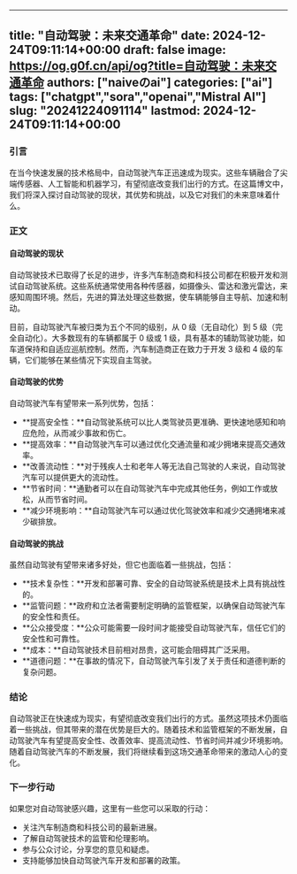 
---
title: "自动驾驶：未来交通革命"
date: 2024-12-24T09:11:14+00:00
draft: false
image: https://og.g0f.cn/api/og?title=自动驾驶：未来交通革命
authors: ["naiveのai"]
categories: ["ai"]
tags: ["chatgpt","sora","openai","Mistral AI"]
slug: "20241224091114"
lastmod: 2024-12-24T09:11:14+00:00
---
### 引言

在当今快速发展的技术格局中，自动驾驶汽车正迅速成为现实。这些车辆融合了尖端传感器、人工智能和机器学习，有望彻底改变我们出行的方式。在这篇博文中，我们将深入探讨自动驾驶的现状，其优势和挑战，以及它对我们的未来意味着什么。

### 正文

#### 自动驾驶的现状

自动驾驶技术已取得了长足的进步，许多汽车制造商和科技公司都在积极开发和测试自动驾驶系统。这些系统通常使用各种传感器，如摄像头、雷达和激光雷达，来感知周围环境。然后，先进的算法处理这些数据，使车辆能够自主导航、加速和制动。

目前，自动驾驶汽车被归类为五个不同的级别，从 0 级（无自动化）到 5 级（完全自动化）。大多数现有的车辆都属于 0 级或 1 级，具有基本的辅助驾驶功能，如车道保持和自适应巡航控制。然而，汽车制造商正在致力于开发 3 级和 4 级的车辆，它们能够在某些情况下实现自主驾驶。

#### 自动驾驶的优势

自动驾驶汽车有望带来一系列优势，包括：

* **提高安全性：**自动驾驶系统可以比人类驾驶员更准确、更快速地感知和响应危险，从而减少事故和伤亡。
* **提高效率：**自动驾驶汽车可以通过优化交通流量和减少拥堵来提高交通效率。
* **改善流动性：**对于残疾人士和老年人等无法自己驾驶的人来说，自动驾驶汽车可以提供更大的流动性。
* **节省时间：**通勤者可以在自动驾驶汽车中完成其他任务，例如工作或放松，从而节省时间。
* **减少环境影响：**自动驾驶汽车可以通过优化驾驶效率和减少交通拥堵来减少碳排放。

#### 自动驾驶的挑战

虽然自动驾驶有望带来诸多好处，但它也面临着一些挑战，包括：

* **技术复杂性：**开发和部署可靠、安全的自动驾驶系统是技术上具有挑战性的。
* **监管问题：**政府和立法者需要制定明确的监管框架，以确保自动驾驶汽车的安全性和责任。
* **公众接受度：**公众可能需要一段时间才能接受自动驾驶汽车，信任它们的安全性和可靠性。
* **成本：**自动驾驶技术目前相对昂贵，这可能会阻碍其广泛采用。
* **道德问题：**在事故的情况下，自动驾驶汽车引发了关于责任和道德判断的复杂问题。

### 结论

自动驾驶正在快速成为现实，有望彻底改变我们出行的方式。虽然这项技术仍面临着一些挑战，但其带来的潜在优势是巨大的。随着技术和监管框架的不断发展，自动驾驶汽车有望提高安全性、改善效率、提高流动性、节省时间并减少环境影响。随着自动驾驶汽车的不断发展，我们将继续看到这场交通革命带来的激动人心的变化。

### 下一步行动

如果您对自动驾驶感兴趣，这里有一些您可以采取的行动：

* 关注汽车制造商和科技公司的最新进展。
* 了解自动驾驶技术的监管和伦理影响。
* 参与公众讨论，分享您的意见和疑虑。
* 支持能够加快自动驾驶汽车开发和部署的政策。